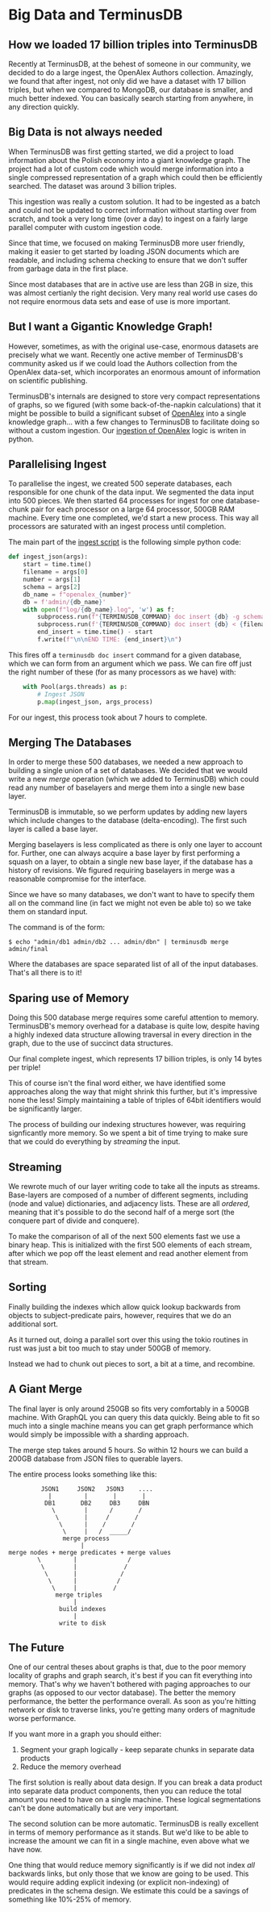 # Big Data and TerminusDB
## How we loaded 17 billion triples into TerminusDB

Recently at TerminusDB, at the behest of someone in our community, we
decided to do a large ingest, the OpenAlex Authors
collection. Amazingly, we found that after ingest, not only did we
have a dataset with 17 billion triples, but when we compared to
MongoDB, our database is smaller, and much better indexed. You can
basically search starting from anywhere, in any direction quickly.

## Big Data is not always needed

When TerminusDB was first getting started, we did a project to load
information about the Polish economy into a giant knowledge graph. The
project had a lot of custom code which would merge information into a
single compressed representation of a graph which could then be
efficiently searched. The dataset was around 3 billion triples.

This ingestion was really a custom solution. It had to be ingested as a
batch and could not be updated to correct information without starting
over from scratch, and took a very long time (over a day) to ingest on
a fairly large parallel computer with custom ingestion code.

Since that time, we focused on making TerminusDB more user friendly,
making it easier to get started by loading JSON documents which are
readable, and including schema checking to ensure that we don't suffer
from garbage data in the first place.

Since most databases that are in active use are less than 2GB in size,
this was almost certianly the right decision. Very many real world use
cases do not require enormous data sets and ease of use is more
important.

## But I want a Gigantic Knowledge Graph!

However, sometimes, as with the original use-case, enormous datasets
are precisely what we want. Recently one active member of TerminusDB's
community asked us if we could load the Authors collection from the
OpenAlex data-set, which incorporates an enormous amount of
information on scientific publishing.

TerminusDB's internals are designed to store very compact
representations of graphs, so we figured (with some back-of-the-napkin
calculations) that it might be possible to build a significant subset
of [OpenAlex](https://openalex.org/) into a single knowledge
graph... with a few changes to TerminusDB to facilitate doing so
without a custom ingestion. Our [ingestion of
OpenAlex](https://github.com/rrooij/openalex-terminusdb/blob/main/openalex_terminusdb/insert.py
) logic is writen in python.

## Parallelising Ingest

To parallelise the ingest, we created 500 seperate databases, each
responsible for one chunk of the data input. We segmented the data
input into 500 pieces. We then started 64 processes for ingest for one
database-chunk pair for each processor on a large 64 processor, 500GB
RAM machine. Every time one completed, we'd start a new process. This
way all processors are saturated with an ingest process until
completion.

The main part of the [ingest
script](https://github.com/rrooij/openalex-terminusdb/blob/main/openalex_terminusdb/insert.py)
is the following simple python code:

```python
def ingest_json(args):
    start = time.time()
    filename = args[0]
    number = args[1]
    schema = args[2]
    db_name = f"openalex_{number}"
    db = f'admin/{db_name}'
    with open(f"log/{db_name}.log", 'w') as f:
        subprocess.run(f"{TERMINUSDB_COMMAND} doc insert {db} -g schema --full-replace < {schema}", shell=True, stdout=f, stderr=f)
        subprocess.run(f'{TERMINUSDB_COMMAND} doc insert {db} < {filename}', shell=True, stdout=f, stderr=f)
        end_insert = time.time() - start
        f.write(f"\n\nEND TIME: {end_insert}\n")
```

This fires off a `terminusdb doc insert` command for a given database,
which we can form from an argument which we pass.  We can fire off
just the right number of these (for as many processors as we have)
with:

```python
    with Pool(args.threads) as p:
        # Ingest JSON
        p.map(ingest_json, args_process)
```

For our ingest, this process took about 7 hours to complete.

## Merging The Databases

In order to merge these 500 databases, we needed a new approach to
building a single union of a set of databases. We decided that we
would write a new *merge* operation (which we added to TerminusDB)
which could read any number of baselayers and merge them into a single
new base layer.

TerminusDB is immutable, so we perform updates by adding new layers
which include changes to the database (delta-encoding). The first such
layer is called a base layer.

Merging baselayers is less complicated as there is only one layer to
account for. Further, one can always acquire a base layer by first
performing a squash on a layer, to obtain a single new base layer, if
the database has a history of revisions. We figured requiring
baselayers in merge was a reasonable compromise for the interface.

Since we have so many databases, we don't want to have to specify them
all on the command line (in fact we might not even be able to) so we
take them on standard input.

The command is of the form:

```shell
$ echo "admin/db1 admin/db2 ... admin/dbn" | terminusdb merge admin/final
```

Where the databases are space separated list of all of the input
databases. That's all there is to it!

## Sparing use of Memory

Doing this 500 database merge requires some careful attention to
memory. TerminusDB's memory overhead for a database is quite low,
despite having a highly indexed data structure allowing traversal in
every direction in the graph, due to the use of succinct data
structures.

Our final complete ingest, which represents 17 billion triples, is
only 14 bytes per triple!

This of course isn't the final word either, we have identified some
approaches along the way that might shrink this further, but it's
impressive none the less! Simply maintaining a table of triples of
64bit identifiers would be significantly larger.

The process of building our indexing structures however, was requiring
signficantly more memory. So we spent a bit of time trying to make
sure that we could do everything by *streaming* the input.

## Streaming

We rewrote much of our layer writing code to take all the inputs as
streams. Base-layers are composed of a number of different segments,
including (node and value) dictionaries, and adjacency lists. These
are all *ordered*, meaning that it's possible to do the second half of
a merge sort (the conquere part of divide and conquere).

To make the comparison of all of the next 500 elements fast we use a
binary heap. This is initialized with the first 500 elements of each
stream, after which we pop off the least element and read another
element from that stream.

## Sorting

Finally building the indexes which allow quick lookup backwards from
objects to subject-predicate pairs, however, requires that we do an
additional sort.

As it turned out, doing a parallel sort over this using the tokio
routines in rust was just a bit too much to stay under 500GB of
memory.

Instead we had to chunk out pieces to sort, a bit at a time, and
recombine.

## A Giant Merge

The final layer is only around 250GB so fits very comfortably in a
500GB machine. With GraphQL you can query this data quickly. Being
able to fit so much into a single machine means you can get graph
performance which would simply be impossible with a sharding approach.

The merge step takes around 5 hours. So within 12 hours we can build a
200GB database from JSON files to querable layers.

The entire process looks something like this:

```
         JSON1     JSON2   JSON3    ....
           |         |       |       |
          DB1       DB2     DB3     DBN
            \        |      /       /
             \       |     /       /
              \      |    /       /
               \     |   /  _____/
               merge process
                    |
merge nodes + merge predicates + merge values
        \         |              /
         \        |             /
          \       |            /
           \      |           /
            \     |          /
             merge triples
                  |
              build indexes
                  |
              write to disk
```

## The Future

One of our central theses about graphs is that, due to the poor memory
locality of graphs and graph search, it's best if you can fit
everything into memory. That's why we haven't bothered with paging
approaches to our graphs (as opposed to our vector database). The
better the memory performance, the better the performance overall. As
soon as you're hitting network or disk to traverse links, you're
getting many orders of magnitude worse performance.

If you want more in a graph you should either:

1. Segment your graph logically - keep separate chunks in separate
   data products
2. Reduce the memory overhead

The first solution is really about data design. If you can break a
data product into separate data product components, then you can
reduce the total amount you need to have on a single machine. These
logical segmentations can't be done automatically but are very
important.

The second solution can be more automatic. TerminusDB is really
excellent in terms of memory performance as it stands. But we'd like
to be able to increase the amount we can fit in a single machine, even
above what we have now.

One thing that would reduce memory significantly is if we did not
index *all* backwards links, but only those that we know are going to
be used. This would require adding explicit indexing (or explicit
non-indexing) of predicates in the schema design. We estimate this
could be a savings of something like 10%-25% of memory.
